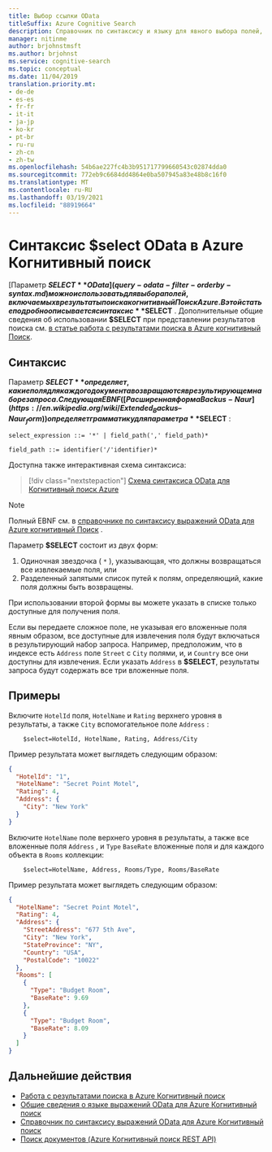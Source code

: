 ```yaml
---
title: Выбор ссылки OData
titleSuffix: Azure Cognitive Search
description: Справочник по синтаксису и языку для явного выбора полей, возвращаемых в результатах поиска Когнитивный поиск запросов Azure.
manager: nitinme
author: brjohnstmsft
ms.author: brjohnst
ms.service: cognitive-search
ms.topic: conceptual
ms.date: 11/04/2019
translation.priority.mt:
- de-de
- es-es
- fr-fr
- it-it
- ja-jp
- ko-kr
- pt-br
- ru-ru
- zh-cn
- zh-tw
ms.openlocfilehash: 54b6ae227fc4b3b951717799660543c02874dda0
ms.sourcegitcommit: 772eb9c6684dd4864e0ba507945a83e48b8c16f0
ms.translationtype: MT
ms.contentlocale: ru-RU
ms.lasthandoff: 03/19/2021
ms.locfileid: "88919664"
---
```

# <a name="odata-select-syntax-in-azure-cognitive-search"></a>Синтаксис $select OData в Azure Когнитивный поиск

 [Параметр **$SELECT** OData](query-odata-filter-orderby-syntax.md) можно использовать для выбора полей, включаемых в результаты поиска когнитивный Поиск Azure. В этой статье подробно описывается синтаксис **$SELECT** . Дополнительные общие сведения об использовании **$SELECT** при представлении результатов поиска см. [в статье работа с результатами поиска в Azure когнитивный Поиск](search-pagination-page-layout.md).

## <a name="syntax"></a>Синтаксис

Параметр **$SELECT** определяет, какие поля для каждого документа возвращаются в результирующем наборе запроса. Следующая EBNF ([Расширенная форма Backus-Naur](https://en.wikipedia.org/wiki/Extended_Backus–Naur_form)) определяет грамматику для параметра **$SELECT** :

<!-- Upload this EBNF using https://bottlecaps.de/rr/ui to create a downloadable railroad diagram. -->

```
select_expression ::= '*' | field_path(',' field_path)*

field_path ::= identifier('/'identifier)*
```

Доступна также интерактивная схема синтаксиса:

> [!div class="nextstepaction"]
> [Схема синтаксиса OData для Когнитивный поиск Azure](https://azuresearch.github.io/odata-syntax-diagram/#select_expression)

> [!NOTE]
> Полный EBNF см. в [справочнике по синтаксису выражений OData для Azure когнитивный Поиск](search-query-odata-syntax-reference.md) .

Параметр **$SELECT** состоит из двух форм:

1. Одиночная звездочка ( `*` ), указывающая, что должны возвращаться все извлекаемые поля, или
1. Разделенный запятыми список путей к полям, определяющий, какие поля должны быть возвращены.

При использовании второй формы вы можете указать в списке только доступные для получения поля.

Если вы передаете сложное поле, не указывая его вложенные поля явным образом, все доступные для извлечения поля будут включаться в результирующий набор запроса. Например, предположим, что в индексе есть `Address` поле `Street` с `City` полями, и, и `Country` все они доступны для извлечения. Если указать `Address` в **$SELECT**, результаты запроса будут содержать все три вложенные поля.

## <a name="examples"></a>Примеры

Включите `HotelId` поля, `HotelName` и `Rating` верхнего уровня в результаты, а также `City` вспомогательное поле `Address` :

```odata-filter-expr
    $select=HotelId, HotelName, Rating, Address/City
```

Пример результата может выглядеть следующим образом:

```json
{
  "HotelId": "1",
  "HotelName": "Secret Point Motel",
  "Rating": 4,
  "Address": {
    "City": "New York"
  }
}
```

Включите `HotelName` поле верхнего уровня в результаты, а также все вложенные поля `Address` , и `Type` `BaseRate` вложенные поля и для каждого объекта в `Rooms` коллекции:

```odata-filter-expr
    $select=HotelName, Address, Rooms/Type, Rooms/BaseRate
```

Пример результата может выглядеть следующим образом:

```json
{
  "HotelName": "Secret Point Motel",
  "Rating": 4,
  "Address": {
    "StreetAddress": "677 5th Ave",
    "City": "New York",
    "StateProvince": "NY",
    "Country": "USA",
    "PostalCode": "10022"
  },
  "Rooms": [
    {
      "Type": "Budget Room",
      "BaseRate": 9.69
    },
    {
      "Type": "Budget Room",
      "BaseRate": 8.09
    }
  ]
}
```

## <a name="next-steps"></a>Дальнейшие действия  

- [Работа с результатами поиска в Azure Когнитивный поиск](search-pagination-page-layout.md)
- [Общие сведения о языке выражений OData для Azure Когнитивный поиск](query-odata-filter-orderby-syntax.md)
- [Справочник по синтаксису выражений OData для Azure Когнитивный поиск](search-query-odata-syntax-reference.md)
- [Поиск документов &#40;Azure Когнитивный поиск REST API&#41;](/rest/api/searchservice/Search-Documents)